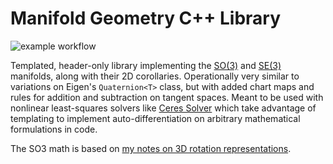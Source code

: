 # Manifold Geometry C++ Library

![example workflow](https://github.com/goromal/manif-geom-cpp/actions/workflows/test.yml/badge.svg)

Templated, header-only library implementing the [SO(3)](include/SO3.h) and [SE(3)](include/SE3.h) manifolds, along with their 2D corollaries. Operationally very similar to variations on Eigen's `Quaternion<T>` class, but with added chart maps and rules for addition and subtraction on tangent spaces. Meant to be used with nonlinear least-squares solvers like [Ceres Solver](http://ceres-solver.org/) which take advantage of templating to implement auto-differentiation on arbitrary mathematical formulations in code.

The SO3 math is based on [my notes on 3D rotation representations](https://notes.andrewtorgesen.com/doku.php?id=public:implementing-rotations).
